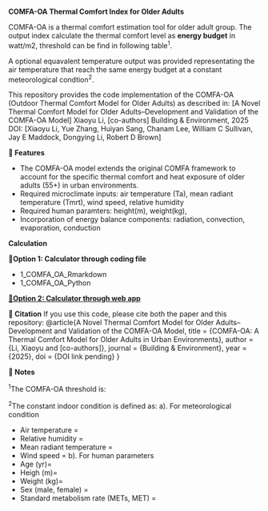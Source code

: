 **COMFA-OA Thermal Comfort Index for Older Adults**

COMFA-OA is a thermal comfort estimation tool for older adult group. The output index calculate the thermal comfort level as **energy budget** in watt/m2, threshold can be find in following table<sup>1</sup>.

A optional equavalent temperature output was provided representating the air temperature that reach the same energy budget at a constant meteorological condtion<sup>2</sup>. 


This repository provides the code implementation of the COMFA-OA (Outdoor Thermal Comfort Model for Older Adults) as described in:
[A Novel Thermal Comfort Model for Older Adults–Development and Validation of the COMFA-OA Model]
Xiaoyu Li, [co-authors]
Building & Environment, 2025
DOI: [Xiaoyu Li, Yue Zhang, Huiyan Sang, Chanam Lee, William C Sullivan, Jay E Maddock, Dongying Li, Robert D Brown]

**🔧 Features**
- The COMFA-OA model extends the original COMFA framework to account for the specific thermal comfort and heat exposure of older adults (55+) in urban environments.
- Required microclimate inputs: air temperature (Ta), mean radiant temperature (Tmrt), wind speed, relative humidity
- Required human paramters: height(m), weight(kg),
- Incorporation of energy balance components: radiation, convection, evaporation, conduction

**Calculation**

**🔧Option 1: Calculator through coding file**

- 1_COMFA_OA_Rmarkdown
- 1_COMFA_OA_Python

**[🔧Option 2: Calculator through web app](https://comfa.shinyapps.io/10_shinnyapp/)**


**🔧 Citation**
If you use this code, please cite both the paper and this repository:
@article{A Novel Thermal Comfort Model for Older Adults–Development and Validation of the COMFA-OA Model,
  title   = {COMFA-OA: A Thermal Comfort Model for Older Adults in Urban Environments},
  author  = {Li, Xiaoyu and [co-authors]},
  journal = {Building & Environment},
  year    = {2025},
  doi     = {DOI link pending}
}

**🔧 Notes**

<sup>1</sup>The COMFA-OA threshold is:

<sup>2</sup>The constant indoor condition is defined as:
a). For meteorological condition
- Air temperature = 
- Relative humidity =
- Mean radiant temperature = 
- Wind speed =
b). For human parameters
- Age (yr)=
- Heigh (m)=
- Weight (kg)=
- Sex (male, female) =
- Standard metabolism rate (METs, MET) =
